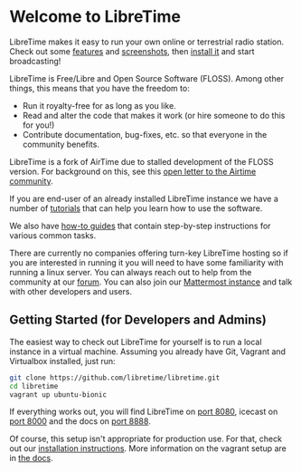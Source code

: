 Welcome to LibreTime
====================

LibreTime makes it easy to run your own online or terrestrial radio station. Check out some [features](features.md) and [screenshots](features.md#screenshots), then [install it](install.md) and start broadcasting!

LibreTime is Free/Libre and Open Source Software (FLOSS). Among other things, this means that you have the freedom to:

* Run it royalty-free for as long as you like.
* Read and alter the code that makes it work (or hire someone to do this for you!)
* Contribute documentation, bug-fixes, etc. so that everyone in the community benefits.

LibreTime is a fork of AirTime due to stalled development of the FLOSS version. For background on this, see this [open letter to the Airtime community](https://gist.github.com/hairmare/8c03b69c9accc90cfe31fd7e77c3b07d).

If you are end-user of an already installed LibreTime instance we have a number of [tutorials](manual/tutorials/index.md) that can help you learn how to use the software.

We also have [how-to guides](manual/howtos) that contain step-by-step instructions for various common tasks.

There are currently no companies offering turn-key LibreTime hosting so if you are interested in running it you will need to have some familiarity with running a linux server. You can always reach out to help from the community at our [forum](http://discourse.libretime.org). You can also join our [Mattermost instance](https://chat.libretime.org/) and talk with other developers and users.

Getting Started (for Developers and Admins)
---------------

The easiest way to check out LibreTime for yourself is to run a local instance in a virtual machine. Assuming you already have Git, Vagrant and Virtualbox installed, just run:

```bash
git clone https://github.com/libretime/libretime.git
cd libretime
vagrant up ubuntu-bionic
```

If everything works out, you will find LibreTime on [port 8080](http://localhost:8080), icecast on [port 8000](http://localhost:8000) and the docs on [port 8888](http://localhost:8888).

Of course, this setup isn't appropriate for production use. For that, check out our [installation instructions](install.md). More information on the vagrant setup are in [the docs](vagrant.md).
